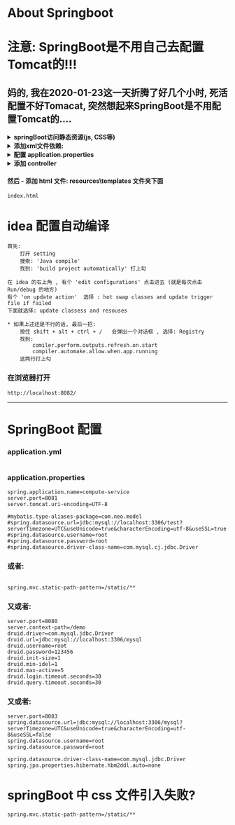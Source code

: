 # About Springboot
# 注意: SpringBoot是不用自己去配置Tomcat的!!!
## 妈的, 我在2020-01-23这一天折腾了好几个小时, 死活配置不好Tomacat, 突然想起来SpringBoot是不用配置Tomcat的....



<details>
<summary><b>springBoot访问静态资源(js, CSS等)</b></summary>

```  
配置文件:
application.properties:
spring.mvc.static-path-pattern=/static/**

html引用:
<script src="/static/Remember_words/Last_Next_Words.js"></script>


所以相对应的:
spring.mvc.static-path-pattern=/templates/**
<script src="/templates/Remember_words/Last_Next_Words.js"></script>
```
</details>


<details>
<summary><b>添加xml文件依赖:</b></summary>

```  	
		<dependency>
            <groupId>org.springframework.boot</groupId>
            <artifactId>spring-boot-starter-thymeleaf</artifactId>
        </dependency>

        <dependency>
            <groupId>mysql</groupId>
            <artifactId>mysql-connector-java</artifactId>
            <version>8.0.12</version>
        </dependency>

        <dependency>
            <groupId>org.junit.jupiter</groupId>
            <artifactId>junit-jupiter-api</artifactId>
            <version>5.3.1</version>
        </dependency>
```
</details>





<details>
<summary><b>配置 application.properties</b></summary>

```  
server.port=8082

server.tomcat.uri-encoding=UTF-8

spring.datasource.driver-class-name=com.mysql.cj.jdbc.Driver
spring.datasource.url=jdbc:mysql://localhost:3306/english_word?useUnicode=true&characterEncoding=UTF-8&serverTimezone=UTC
spring.datasource.username=root
spring.datasource.password=root

spring.mvc.static-path-pattern=/static/**

# 开发时关闭缓存,不然没法看到实时页面
spring.thymeleaf.cache=false
```
</details>




<details>
<summary><b>添加 controller</b></summary>

```  
import org.springframework.stereotype.Controller;
import org.springframework.ui.Model;
import org.springframework.web.bind.annotation.RequestMapping;
import org.springframework.web.bind.annotation.RequestMethod;
/**
 *  index
 */
@Controller
public class index_controller {
    @RequestMapping(value="/", method= RequestMethod.GET)
    public String index(Model model){

        System.out.println("index");

//        String path = "src/main/java/com/hehe/Article/";
//
//        model.addAttribute("result" , path);

        return "index";
    }
}
```
</details>






#### 然后 - 添加 html 文件: resources\templates 文件夹下面
```  
index.html
```

# idea 配置自动编译
```  
首先:
	打开 setting 
	搜索: 'Java compile' 
	找到: 'build project automatically' 打上勾

在 idea 的右上角 , 有个 'edit configurations' 点击进去 (就是每次点击 Run/debug 的地方)
有个 'on update action'  选择 : hot swap classes and update trigger file if failed
下面就选择: update classess and resouses

* 如果上述还是不行的话, 最后一招:
	按住 shift + alt + ctrl + /   会弹出一个对话框 , 选择: Registry 
	找到:
		comiler.perform.outputs.refresh.on.start
		compiler.automake.allow.when.app.running
	这两行打上勾

```


### 在浏览器打开
```  
http://localhost:8082/
```





--------------------------------------------------------------------------------------------------------------------

# SpringBoot 配置
### application.yml
```  
```






### application.properties
```  
spring.application.name=compute-service
server.port=8081
server.tomcat.uri-encoding=UTF-8

#mybatis.type-aliases-package=com.neo.model
#spring.datasource.url=jdbc:mysql://localhost:3306/test?serverTimezone=UTC&useUnicode=true&characterEncoding=utf-8&useSSL=true
#spring.datasource.username=root
#spring.datasource.password=root
#spring.datasource.driver-class-name=com.mysql.cj.jdbc.Driver

```

### 或者:
```  

spring.mvc.static-path-pattern=/static/**

```

### 又或者:
```  
server.port=8080
server.context-path=/demo
druid.driver=com.mysql.jdbc.Driver
druid.url=jdbc:mysql://localhost:3306/mysql
druid.username=root
druid.password=123456
druid.init-size=1
druid.min-idel=1
druid.max-active=5
druid.login.timeout.seconds=30
druid.query.timeout.seconds=30

```


### 又或者:
```  
server.port=8083
spring.datasource.url=jdbc:mysql://localhost:3306/mysql?serverTimezone=UTC&useUnicode=true&characterEncoding=utf-8&useSSL=false
spring.datasource.username=root
spring.datasource.password=root

spring.datasource.driver-class-name=com.mysql.jdbc.Driver
spring.jpa.properties.hibernate.hbm2ddl.auto=none

```





# springBoot 中 css 文件引入失败?
```  
spring.mvc.static-path-pattern=/static/**

```


































